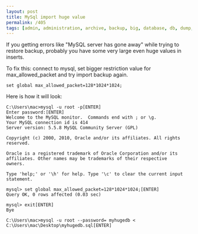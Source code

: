 ```yaml
---
layout: post
title: MySql import huge value
permalink: /405
tags: [admin, administration, archive, backup, big, database, db, dump, huge, large, mysql]
---
```


If you getting errors like "MySQL server has gone away" while trying to
restore backup, probably you have some very large even huge values in inserts.


To fix this: connect to mysql, set bigger restriction value for
max_allowed_packet and try import backup again.


    set global max_allowed_packet=128*1024*1024;


Here is how it will look:


    C:\Users\mac>mysql -u root -p[ENTER]
    Enter password:[ENTER]
    Welcome to the MySQL monitor.  Commands end with ; or \g.
    Your MySQL connection id is 414
    Server version: 5.5.8 MySQL Community Server (GPL)

    Copyright (c) 2000, 2010, Oracle and/or its affiliates. All rights reserved.

    Oracle is a registered trademark of Oracle Corporation and/or its
    affiliates. Other names may be trademarks of their respective
    owners.

    Type 'help;' or '\h' for help. Type '\c' to clear the current input statement.

    mysql> set global max_allowed_packet=128*1024*1024;[ENTER]
    Query OK, 0 rows affected (0.03 sec)

    mysql> exit[ENTER]
    Bye

    C:\Users\mac>mysql -u root --password= myhugedb < C:\Users\mac\Desktop\myhugedb.sql[ENTER]

